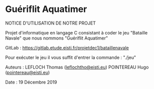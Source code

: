 # Guériflit Aquatimer

NOTICE D'UTILISATION DE NOTRE PROJET


Projet d'informatique en langage C consistant à coder le jeu "Bataille Navale" que nous nommons "Guériflit Aquatimer"


GitLab : https://gitlab.etude.eisti.fr/projetdec1/bataillenavale


Pour exécuter le jeu il vous suffit d'entrer la commande :
"./jeu"

Auteurs :
LEFLOCH Thomas (leflochtho@eisti.eu)
POINTEREAU Hugo (pointereau@eisti.eu)

Date : 19 Décembre 2019
